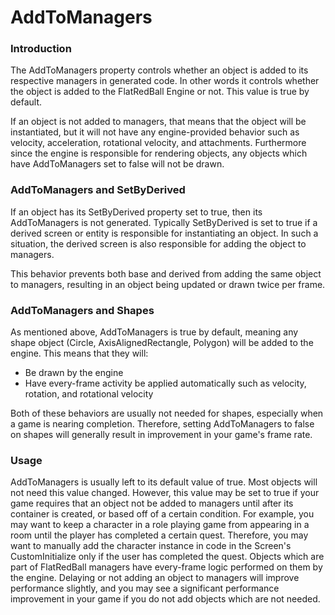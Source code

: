 # AddToManagers

### Introduction

The AddToManagers property controls whether an object is added to its respective managers in generated code. In other words it controls whether the object is added to the FlatRedBall Engine or not. This value is true by default.

If an object is not added to managers, that means that the object will be instantiated, but it will not have any engine-provided behavior such as velocity, acceleration, rotational velocity, and attachments. Furthermore since the engine is responsible for rendering objects, any objects which have AddToManagers set to false will not be drawn.

### AddToManagers and SetByDerived

If an object has its SetByDerived property set to true, then its AddToManagers is not generated. Typically SetByDerived is set to true if a derived screen or entity is responsible for instantiating an object. In such a situation, the derived screen is also responsible for adding the object to managers.

This behavior prevents both base and derived from adding the same object to managers, resulting in an object being updated or drawn twice per frame.

### AddToManagers and Shapes

As mentioned above, AddToManagers is true by default, meaning any shape object (Circle, AxisAlignedRectangle, Polygon) will be added to the engine. This means that they will:

* Be drawn by the engine
* Have every-frame activity be applied automatically such as velocity, rotation, and rotational velocity

Both of these behaviors are usually not needed for shapes, especially when a game is nearing completion. Therefore, setting AddToManagers to false on shapes will generally result in improvement in your game's frame rate.

### Usage

AddToManagers is usually left to its default value of true. Most objects will not need this value changed. However, this value may be set to true if your game requires that an object not be added to managers until after its container is created, or based off of a certain condition. For example, you may want to keep a character in a role playing game from appearing in a room until the player has completed a certain quest. Therefore, you may want to manually add the character instance in code in the Screen's CustomInitialize only if the user has completed the quest. Objects which are part of FlatRedBall managers have every-frame logic performed on them by the engine. Delaying or not adding an object to managers will improve performance slightly, and you may see a significant performance improvement in your game if you do not add objects which are not needed.

